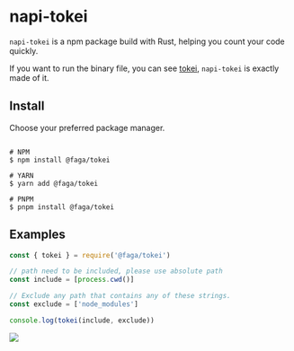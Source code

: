 # napi-tokei

`napi-tokei` is a npm package build with Rust, helping you count your code quickly.

If you want to run the binary file, you can see [tokei](https://github.com/XAMPPRocky/tokei), `napi-tokei` is exactly made of it.

## Install

Choose your preferred package manager.

```

# NPM
$ npm install @faga/tokei

# YARN
$ yarn add @faga/tokei

# PNPM
$ pnpm install @faga/tokei

```

## Examples

```ts
const { tokei } = require('@faga/tokei')

// path need to be included, please use absolute path
const include = [process.cwd()]

// Exclude any path that contains any of these strings.
const exclude = ['node_modules']

console.log(tokei(include, exclude))
```

![](https://lzc-personal-resource.oss-cn-beijing.aliyuncs.com/20230126164310.png)

